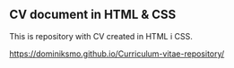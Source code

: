 ## CV document in HTML & CSS

This is repository with CV created in HTML i CSS.

https://dominiksmo.github.io/Curriculum-vitae-repository/
